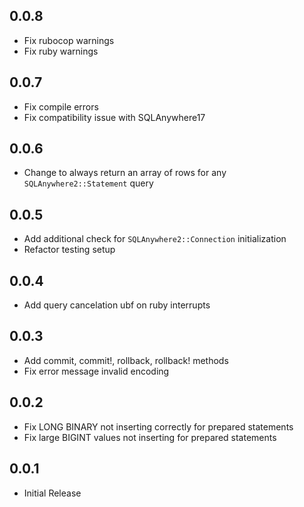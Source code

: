 ## 0.0.8

* Fix rubocop warnings
* Fix ruby warnings

## 0.0.7

* Fix compile errors
* Fix compatibility issue with SQLAnywhere17

## 0.0.6

* Change to always return an array of rows for any `SQLAnywhere2::Statement` query

## 0.0.5

* Add additional check for `SQLAnywhere2::Connection` initialization
* Refactor testing setup

## 0.0.4

* Add query cancelation ubf on ruby interrupts

## 0.0.3

* Add commit, commit!, rollback, rollback! methods
* Fix error message invalid encoding

## 0.0.2

* Fix LONG BINARY not inserting correctly for prepared statements
* Fix large BIGINT values not inserting for prepared statements

## 0.0.1

* Initial Release
